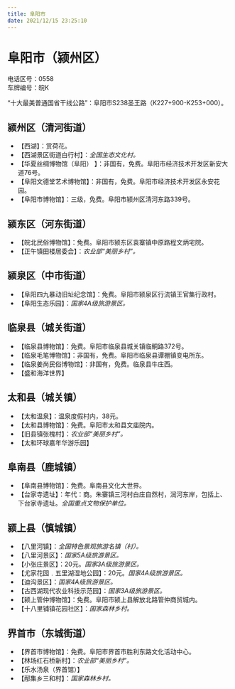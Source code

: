 ```yaml
---
title: 阜阳市  
date: 2021/12/15 23:25:10  
---
```

  
# 阜阳市（颍州区）  
电话区号：0558  
车牌编号：皖K  
  
“十大最美普通国省干线公路”：阜阳市S238圣王路（K227+900-K253+000）。  

## 颍州区（清河街道）  
* 【西湖】：赏荷花。  
* 【西湖景区街道白行村】：*全国生态文化村。*  
* 【华夏丝绸博物馆（阜阳） 】：非国有，免费。阜阳市经济技术开发区新安大道76号。  
* 【阜阳文德堂艺术博物馆】：非国有，免费。阜阳市经济技术开发区永安花园。  
* 【阜阳市博物馆】：三级，免费。阜阳市颍州区清河东路339号。  

## 颍东区（河东街道）  
* 【皖北民俗博物馆】：免费。阜阳市颍东区袁寨镇中原路程文炳宅院。  
* 【正午镇田楼居委会】：*农业部“美丽乡村”。*  

## 颍泉区（中市街道）  
* 【阜阳四九暴动旧址纪念馆】：免费。阜阳市颍泉区行流镇王官集行政村。  
* 【阜阳生态乐园】：*国家4A级旅游景区。*  

## 临泉县（城关街道）  
* 【临泉县博物馆】：免费。阜阳市临泉县城关镇临鲖路372号。  
* 【临泉毛笔博物馆】：非国有，免费。阜阳市临泉县谭棚镇变电所东。  
* 【临泉姜尚民俗博物馆】：非国有，免费。临泉县牛庄西。  
* 【盛和海洋世界】  

## 太和县（城关镇）  
* 【太和温泉】：温泉度假村内，38元。  
* 【太和县博物馆】：免费。阜阳市太和县文庙院内。  
* 【旧县镇张槐村】：*农业部“美丽乡村”。*  
* 【太和环球嘉年华游乐园】  

## 阜南县（鹿城镇）  
* 【阜南县博物馆】：免费。阜南县文化大世界。  
* 【台家寺遗址】：年代：商。朱寨镇三河村白庄自然村，润河东岸，包括上、下台家寺遗址。*全国重点文物保护单位。*  

## 颍上县（慎城镇）  
* 【八里河镇】：*全国特色景观旅游名镇（村）。*  
* 【八里河景区】：*国家5A级旅游景区。*  
* 【小张庄景区】：20元。*国家3A级旅游景区。*  
* 【尤家花园﹒五里湖湿地公园】：20元。*国家4A级旅游景区。*  
* 【迪沟景区】：*国家4A级旅游景区。*  
* 【古西湖现代农业科技示范园】：*国家3A级旅游景区。*  
* 【颍上管仲博物馆】：免费。阜阳市颍上县解放北路管仲商贸城内。  
* 【十八里铺镇花园社区】：*国家森林乡村。*  

## 界首市（东城街道）  
* 【界首市博物馆】：免费。阜阳市界首市胜利东路文化活动中心。  
* 【林场红石桥新村】：*农业部“美丽乡村”。*  
* 【乐水汤泉（界首馆）】  
* 【邴集乡三和村】：*国家森林乡村。*  
